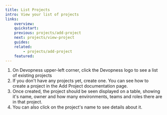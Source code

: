 ```yaml
---
title: List Projects
intro: View your list of projects
links:
    overview:
    quickstart:
    previous: projects/add-project
    next: projects/view-project
    guides:
    related:
        - projects/add-project
    featured:
---
```


1. On Devopness upper-left corner, click the Devopness logo to see a list of existing projects
2. If you don't have any projects yet, create one. You can see how to create a project in the Add Project documentation page.
3. Once created, the project should be seen displayed on a table, showing it's name, owner and how many environments, teams and roles there are in that project.
4. You can also click on the project's name to see details about it.
